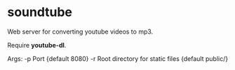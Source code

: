 # soundtube
Web server for converting youtube videos to mp3.

Require **youtube-dl**.

Args:
  -p <value> Port {default 8080}
  -r <value> Root directory for static files {default public/}
